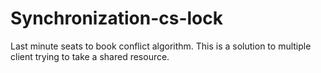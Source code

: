 # Synchronization-cs-lock

Last minute seats to book conflict algorithm. This is a solution to multiple client trying to take a shared resource.
